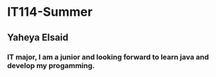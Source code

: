 # IT114-Summer

## Yaheya Elsaid

### IT major, I am a junior and looking forward to learn java and develop my progamming.